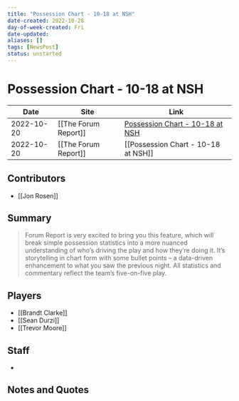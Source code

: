 ```yaml
---
title: "Possession Chart - 10-18 at NSH"
date-created: 2022-10-28
day-of-week-created: Fri
date-updated: 
aliases: []
tags: [NewsPost]
status: unstarted
---
```


# Possession Chart - 10-18 at NSH

| Date       | Site                 | Link                                                                                      |
| ---------- | -------------------- | ----------------------------------------------------------------------------------------- |
| 2022-10-20 | [[The Forum Report]] | [Possession Chart - 10-18 at NSH](https://theforumreport.com/possession-chart-10-18-nsh/) |
| 2022-10-20 | [[The Forum Report]] | [[Possession Chart - 10-18 at NSH]]                                                       |

## Contributors
- [[Jon Rosen]]


## Summary
> Forum Report is very excited to bring you this feature, which will break simple possession statistics into a more nuanced understanding of who’s driving the play and how they’re doing it. It’s storytelling in chart form with some bullet points – a data-driven enhancement to what you saw the previous night. All statistics and commentary reflect the team’s five-on-five play.


## Players
- [[Brandt Clarke]]
- [[Sean Durzi]]
- [[Trevor Moore]]


## Staff
- 


## Notes and Quotes
> 

